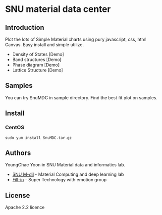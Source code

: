 
# SNU material data center

## Introduction

Plot the lots of Simple Material charts
using pury javascript, css, html Canvas.
Easy install and simple utilize.

* Density of States [Demo]
* Band structures [Demo]
* Phase diagram [Demo]
* Lattice Structure [Demo]

## Samples

You can try SnuMDC in sample directory.
Find the best fit plot on samples.

## Install

### CentOS

```
sudo yum install SnuMDC.tar.gz
```

## Authors

YoungChae Yoon in SNU Material data and informatics lab.

* [SNU M-dil](http://mtcg.snu.ac.kr) - Material Computing and deep learning lab
* [Fill-in](http://withtogether.co.kr) - Super Technology with emotion group

## License

Apache 2.2 licence
